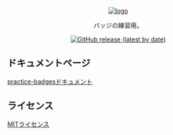 <p align="center">
  <a href="https://github.com/heri3x/practice-badges/">
    <img src="https://user-images.githubusercontent.com/17685618/161884562-a0c51e88-00fe-42e6-a889-9470dce4d94c.png" alt="logo" />
  </a>
</p>

<p align="center">
  バッジの練習用。
</p>

<p align="center">
  <a href="https://github.com/heri3x/practice-badges/releases/latest">
    <img src="https://img.shields.io/github/v/release/heri3x/practice-badges?display_name=release&style=for-the-badge" alt="GitHub release (latest by date)" />
  </a>
</p>

## ドキュメントページ

[practice-badgesドキュメント](https://heri3x.github.io/practice-badges/)

## ライセンス

[MITライセンス](./LICENSE)
